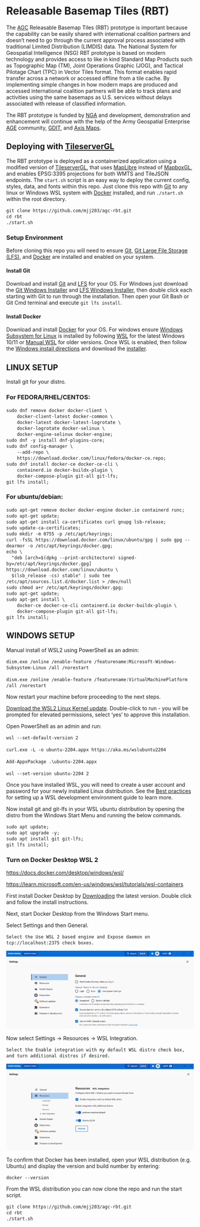 # Releasable Basemap Tiles (RBT)

The [AGC](https://www.agc.army.mil/) Releasable Basemap Tiles (RBT) prototype is important because the capability can be easily shared with international coalition partners and doesn’t need to go through the current approval process associated with traditional Limited Distribution (LIMDIS) data. The National System for Geospatial Intelligence (NSG) RBT prototype is based on modern technology and provides access to like in kind Standard Map Products such as Topographic Map (TM), Joint Operations Graphic (JOG), and Tactical Pilotage Chart (TPC) in Vector Tiles format. This format enables rapid transfer across a network or accessed offline from a tile cache.  By implementing simple changes in how modern maps are produced and accessed international coalition partners will be able to track plans and activities using the same basemaps as U.S. services without delays associated with release of classified information.

The RBT prototype is funded by [NGA](https://www.nga.mil/) and development, demonstration and enhancement will continue with the help of the Army Geospatial Enterprise [AGE](https://www.agc.army.mil/Army-Geospatial-Enterprise/About/) community, [GDIT](https://www.gdit.com), and [Axis Maps](https://www.axismaps.com/).

## Deploying with [TileserverGL](https://github.com/acalcutt/tileserver-gl#maplibre-tileserver-gl)
The RBT prototype is deployed as a containerized application using a modified version of [TileserverGL](https://hub.docker.com/repository/registry-1.docker.io/mjj203/rbt/tags?page=1&ordering=last_updated), that uses [MapLibre](https://maplibre.org/) instead of [MapboxGL](https://www.mapbox.com/mapbox-gljs), and enables EPSG:3395 projections for both WMTS and TileJSON endpoints. The `start.sh` script is an easy way to deploy the current config, styles, data, and fonts within this repo. Just clone this repo with [Git](https://git-scm.com/) to any linux or Windows WSL system with [Docker](https://www.docker.com/) installed, and run `./start.sh` within the root directory.

```
git clone https://github.com/mjj203/agc-rbt.git
cd rbt
./start.sh
```

### Setup Environment
Before cloning this repo you will need to ensure [Git](https://git-scm.com/downloads), [Git Large File Storage (LFS)](https://git-lfs.github.com/), and [Docker](https://docs.docker.com/get-docker/) are installed and enabled on your system. 

#### Install Git
Download and install [Git](https://git-scm.com/downloads) and [LFS](https://github.com/git-lfs/git-lfs/releases/tag/v3.3.0) for your OS. For Windows just download the [Git Windows Installer](https://github.com/git-for-windows/git/releases/download/v2.38.1.windows.1/Git-2.38.1-64-bit.exe) and [LFS Windows Installer](https://github.com/git-lfs/git-lfs/releases/download/v3.3.0/git-lfs-windows-v3.3.0.exe), then double click each starting with Git to run through the installation. Then open your Git Bash or Git Cmd terminal and execute `git lfs install`.

#### Install Docker
Download and install [Docker](https://docs.docker.com/get-docker/) for your OS. For windows ensure [Windows Subsystem for Linux](https://learn.microsoft.com/en-us/windows/wsl/) is installed by following [WSL](https://learn.microsoft.com/en-us/windows/wsl/install) for the latest Windows 10/11 or [Manual WSL](https://learn.microsoft.com/en-us/windows/wsl/install-manual) for older versions. Once WSL is enabled, then follow the [Windows install directions](https://docs.docker.com/desktop/install/windows-install/) and download the [installer](https://desktop.docker.com/win/main/amd64/Docker%20Desktop%20Installer.exe).

## LINUX SETUP
Install git for your distro.

### For FEDORA/RHEL/CENTOS:

```
sudo dnf remove docker docker-client \
    docker-client-latest docker-common \
    docker-latest docker-latest-logrotate \
    docker-logrotate docker-selinux \
    docker-engine-selinux docker-engine;
sudo dnf -y install dnf-plugins-core;
sudo dnf config-manager \
    --add-repo \
    https://download.docker.com/linux/fedora/docker-ce.repo;
sudo dnf install docker-ce docker-ce-cli \
    containerd.io docker-buildx-plugin \
    docker-compose-plugin git-all git-lfs;
git lfs install;
```

### For ubuntu/debian:

```
sudo apt-get remove docker docker-engine docker.io containerd runc;
sudo apt-get update;
sudo apt-get install ca-certificates curl gnupg lsb-release;
sudo update-ca-certificates; 
sudo mkdir -m 0755 -p /etc/apt/keyrings;
curl -fsSL https://download.docker.com/linux/ubuntu/gpg | sudo gpg --dearmor -o /etc/apt/keyrings/docker.gpg;
echo \
  "deb [arch=$(dpkg --print-architecture) signed-by=/etc/apt/keyrings/docker.gpg] https://download.docker.com/linux/ubuntu \
  $(lsb_release -cs) stable" | sudo tee /etc/apt/sources.list.d/docker.list > /dev/null
sudo chmod a+r /etc/apt/keyrings/docker.gpg;
sudo apt-get update;
sudo apt-get install \
    docker-ce docker-ce-cli containerd.io docker-buildx-plugin \
    docker-compose-plugin git-all git-lfs;
git lfs install;
```

## WINDOWS SETUP

Manual install of WSL2 using PowerShell as an admin:

```
dism.exe /online /enable-feature /featurename:Microsoft-Windows-Subsystem-Linux /all /norestart

dism.exe /online /enable-feature /featurename:VirtualMachinePlatform /all /norestart
```
Now restart your machine before proceeding to the next steps.

[Download the WSL2 Linux Kernel update](https://wslstorestorage.blob.core.windows.net/wslblob/wsl_update_x64.msi). Double-click to run - you will be prompted for elevated permissions, select ‘yes’ to approve this installation.

Open PowerShell as an admin and run:

```
wsl --set-default-version 2

curl.exe -L -o ubuntu-2204.appx https://aka.ms/wslubuntu2204

Add-AppxPackage .\ubuntu-2204.appx

wsl --set-version ubuntu-2204 2
```

Once you have installed WSL, you will need to create a user account and password for your newly installed Linux distribution. See the [Best practices](https://learn.microsoft.com/en-us/windows/wsl/setup/environment#set-up-your-linux-username-and-password) for setting up a WSL development environment guide to learn more.

Now install git and git-lfs in your WSL ubuntu distribution by opening the distro from the Windows Start Menu and running the below commands.

```
sudo apt update;
sudo apt upgrade -y;
sudo apt install git git-lfs;
git lfs install;
```
### Turn on Docker Desktop WSL 2

https://docs.docker.com/desktop/windows/wsl/

https://learn.microsoft.com/en-us/windows/wsl/tutorials/wsl-containers

First install Docker Desktop by [Downloading](https://desktop.docker.com/win/main/amd64/Docker%20Desktop%20Installer.exe) the latest version. Double click and follow the install instructions.

Next, start Docker Desktop from the Windows Start menu.

Select Settings and then General.

    Select the Use WSL 2 based engine and Expose daemon on tcp://localhost:2375 check boxes.
    
![settings general](./settings_general.png)

Now select Settings -> Resources -> WSL Integration.

    Select the Enable integration with my default WSL distro check box, and turn additional distros if desired.

![wsl integration](./wsl_integration.png)

To confirm that Docker has been installed, open your WSL distribution (e.g. Ubuntu) and display the version and build number by entering:

```
docker --version
```

From the WSL distribution you can now clone the repo and run the start script.

```
git clone https://github.com/mjj203/agc-rbt.git
cd rbt
./start.sh
```
